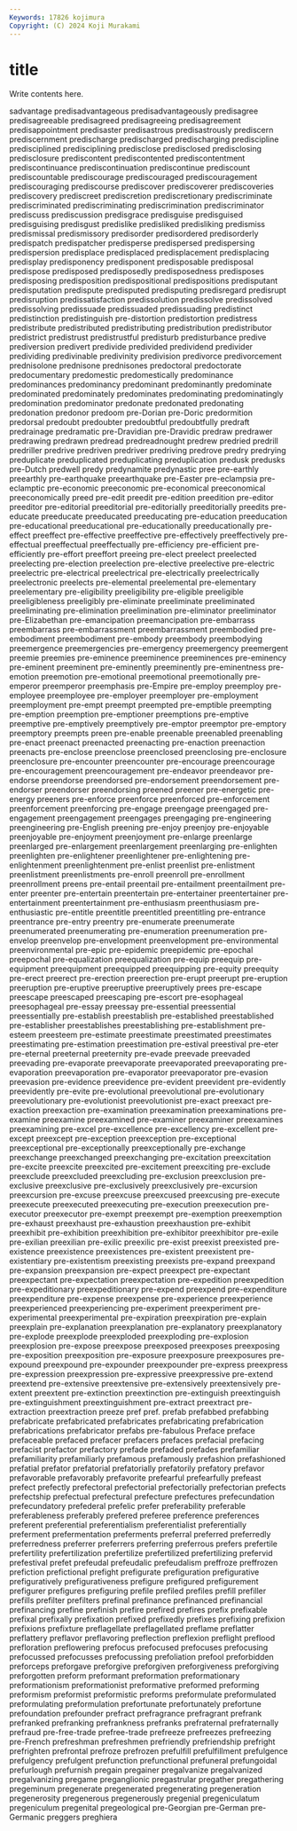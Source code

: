 ```yaml
---
Keywords: 17826 kojimura
Copyright: (C) 2024 Koji Murakami
---
```


# title

Write contents here.



sadvantage predisadvantageous predisadvantageously predisagree predisagreeable predisagreed predisagreeing predisagreement
predisappointment predisaster predisastrous predisastrously prediscern prediscernment predischarge predischarged predischarging prediscipline
predisciplined predisciplining predisclose predisclosed predisclosing predisclosure prediscontent prediscontented prediscontentment prediscontinuance
prediscontinuation prediscontinue prediscount prediscountable prediscourage prediscouraged prediscouragement prediscouraging prediscourse prediscover
prediscoverer prediscoveries prediscovery prediscreet prediscretion prediscretionary prediscriminate prediscriminated prediscriminating prediscrimination
prediscriminator prediscuss prediscussion predisgrace predisguise predisguised predisguising predisgust predislike predisliked
predisliking predismiss predismissal predismissory predisorder predisordered predisorderly predispatch predispatcher predisperse
predispersed predispersing predispersion predisplace predisplaced predisplacement predisplacing predisplay predisponency predisponent
predisposable predisposal predispose predisposed predisposedly predisposedness predisposes predisposing predisposition predispositional
predispositions predisputant predisputation predispute predisputed predisputing predisregard predisrupt predisruption predissatisfaction
predissolution predissolve predissolved predissolving predissuade predissuaded predissuading predistinct predistinction predistinguish
pre-distortion predistortion predistress predistribute predistributed predistributing predistribution predistributor predistrict predistrust
predistrustful predisturb predisturbance predive prediversion predivert predivide predivided predividend predivider
predividing predivinable predivinity predivision predivorce predivorcement prednisolone prednisone prednisones predoctoral
predoctorate predocumentary predomestic predomestically predominance predominances predominancy predominant predominantly predominate
predominated predominately predominates predominating predominatingly predomination predominator predonate predonated predonating
predonation predonor predoom pre-Dorian pre-Doric predormition predorsal predoubt predoubter predoubtful
predoubtfully predraft predrainage predramatic pre-Dravidian pre-Dravidic predraw predrawer predrawing predrawn
predread predreadnought predrew predried predrill predriller predrive predriven predriver predriving
predrove predry predrying preduplicate preduplicated preduplicating preduplication predusk predusks pre-Dutch
predwell predy predynamite predynastic pree pre-earthly preearthly pre-earthquake preearthquake pre-Easter
pre-eclampsia pre-eclamptic pre-economic preeconomic pre-economical preeconomical preeconomically preed pre-edit preedit
pre-edition preedition pre-editor preeditor pre-editorial preeditorial pre-editorially preeditorially preedits pre-educate
preeducate preeducated preeducating pre-education preeducation pre-educational preeducational pre-educationally preeducationally pre-effect
preeffect pre-effective preeffective pre-effectively preeffectively pre-effectual preeffectual preeffectually pre-efficiency pre-efficient
pre-efficiently pre-effort preeffort preeing pre-elect preelect preelected preelecting pre-election preelection
pre-elective preelective pre-electric preelectric pre-electrical preelectrical pre-electrically preelectrically preelectronic preelects
pre-elemental preelemental pre-elementary preelementary pre-eligibility preeligibility pre-eligible preeligible preeligibleness preeligibly
pre-eliminate preeliminate preeliminated preeliminating pre-elimination preelimination pre-eliminator preeliminator pre-Elizabethan pre-emancipation
preemancipation pre-embarrass preembarrass pre-embarrassment preembarrassment preembodied pre-embodiment preembodiment pre-embody preembody
preembodying preemergence preemergencies pre-emergency preemergency preemergent preemie preemies pre-eminence preeminence
preeminences pre-eminency pre-eminent preeminent pre-eminently preeminently pre-eminentness pre-emotion preemotion pre-emotional
preemotional preemotionally pre-emperor preemperor preemphasis pre-Empire pre-employ preemploy pre-employee preemployee
pre-employer preemployer pre-employment preemployment pre-empt preempt preempted pre-emptible preempting pre-emption
preemption pre-emptioner preemptions pre-emptive preemptive pre-emptively preemptively pre-emptor preemptor pre-emptory
preemptory preempts preen pre-enable preenable preenabled preenabling pre-enact preenact preenacted
preenacting pre-enaction preenaction preenacts pre-enclose preenclose preenclosed preenclosing pre-enclosure preenclosure
pre-encounter preencounter pre-encourage preencourage pre-encouragement preencouragement pre-endeavor preendeavor pre-endorse preendorse
preendorsed pre-endorsement preendorsement pre-endorser preendorser preendorsing preened preener pre-energetic pre-energy
preeners pre-enforce preenforce preenforced pre-enforcement preenforcement preenforcing pre-engage preengage preengaged
pre-engagement preengagement preengages preengaging pre-engineering preengineering pre-English preening pre-enjoy preenjoy
pre-enjoyable preenjoyable pre-enjoyment preenjoyment pre-enlarge preenlarge preenlarged pre-enlargement preenlargement preenlarging
pre-enlighten preenlighten pre-enlightener preenlightener pre-enlightening pre-enlightenment preenlightenment pre-enlist preenlist pre-enlistment
preenlistment preenlistments pre-enroll preenroll pre-enrollment preenrollment preens pre-entail preentail pre-entailment
preentailment pre-enter preenter pre-entertain preentertain pre-entertainer preentertainer pre-entertainment preentertainment pre-enthusiasm
preenthusiasm pre-enthusiastic pre-entitle preentitle preentitled preentitling pre-entrance preentrance pre-entry preentry
pre-enumerate preenumerate preenumerated preenumerating pre-enumeration preenumeration pre-envelop preenvelop pre-envelopment preenvelopment
pre-environmental preenvironmental pre-epic pre-epidemic preepidemic pre-epochal preepochal pre-equalization preequalization pre-equip
preequip pre-equipment preequipment preequipped preequipping pre-equity preequity pre-erect preerect pre-erection
preerection pre-erupt preerupt pre-eruption preeruption pre-eruptive preeruptive preeruptively prees pre-escape
preescape preescaped preescaping pre-escort pre-esophageal preesophageal pre-essay preessay pre-essential preessential
preessentially pre-establish preestablish pre-established preestablished pre-establisher preestablishes preestablishing pre-establishment pre-esteem
preesteem pre-estimate preestimate preestimated preestimates preestimating pre-estimation preestimation pre-estival preestival
pre-eter pre-eternal preeternal preeternity pre-evade preevade preevaded preevading pre-evaporate preevaporate
preevaporated preevaporating pre-evaporation preevaporation pre-evaporator preevaporator pre-evasion preevasion pre-evidence preevidence
pre-evident preevident pre-evidently preevidently pre-evite pre-evolutional preevolutional pre-evolutionary preevolutionary pre-evolutionist
preevolutionist pre-exact preexact pre-exaction preexaction pre-examination preexamination preexaminations pre-examine preexamine
preexamined pre-examiner preexaminer preexamines preexamining pre-excel pre-excellence pre-excellency pre-excellent pre-except
preexcept pre-exception preexception pre-exceptional preexceptional pre-exceptionally preexceptionally pre-exchange preexchange preexchanged
preexchanging pre-excitation preexcitation pre-excite preexcite preexcited pre-excitement preexciting pre-exclude preexclude
preexcluded preexcluding pre-exclusion preexclusion pre-exclusive preexclusive pre-exclusively preexclusively pre-excursion preexcursion
pre-excuse preexcuse preexcused preexcusing pre-execute preexecute preexecuted preexecuting pre-execution preexecution
pre-executor preexecutor pre-exempt preexempt pre-exemption preexemption pre-exhaust preexhaust pre-exhaustion preexhaustion
pre-exhibit preexhibit pre-exhibition preexhibition pre-exhibitor preexhibitor pre-exile pre-exilian preexilian pre-exilic
preexilic pre-exist preexist preexisted pre-existence preexistence preexistences pre-existent preexistent pre-existentiary
pre-existentism preexisting preexists pre-expand preexpand pre-expansion preexpansion pre-expect preexpect pre-expectant
preexpectant pre-expectation preexpectation pre-expedition preexpedition pre-expeditionary preexpeditionary pre-expend preexpend pre-expenditure
preexpenditure pre-expense preexpense pre-experience preexperience preexperienced preexperiencing pre-experiment preexperiment pre-experimental
preexperimental pre-expiration preexpiration pre-explain preexplain pre-explanation preexplanation pre-explanatory preexplanatory pre-explode
preexplode preexploded preexploding pre-explosion preexplosion pre-expose preexpose preexposed preexposes preexposing
pre-exposition preexposition pre-exposure preexposure preexposures pre-expound preexpound pre-expounder preexpounder pre-express
preexpress pre-expression preexpression pre-expressive preexpressive pre-extend preextend pre-extensive preextensive pre-extensively
preextensively pre-extent preextent pre-extinction preextinction pre-extinguish preextinguish pre-extinguishment preextinguishment pre-extract
preextract pre-extraction preextraction preeze pref pref. prefab prefabbed prefabbing prefabricate
prefabricated prefabricates prefabricating prefabrication prefabrications prefabricator prefabs pre-fabulous Preface preface
prefaceable prefaced prefacer prefacers prefaces prefacial prefacing prefacist prefactor prefactory
prefade prefaded prefades prefamiliar prefamiliarity prefamiliarly prefamous prefamously prefashion prefashioned
prefatial prefator prefatorial prefatorially prefatorily prefatory prefavor prefavorable prefavorably prefavorite
prefearful prefearfully prefeast prefect prefectly prefectoral prefectorial prefectorially prefectorian prefects
prefectship prefectual prefectural prefecture prefectures prefecundation prefecundatory prefederal prefelic prefer
preferability preferable preferableness preferably prefered preferee preference preferences preferent preferential
preferentialism preferentialist preferentially preferment prefermentation preferments preferral preferred preferredly preferredness
preferrer preferrers preferring preferrous prefers prefertile prefertility prefertilization prefertilize prefertilized
prefertilizing prefervid prefestival prefet prefeudal prefeudalic prefeudalism preffroze preffrozen prefiction
prefictional prefight prefigurate prefiguration prefigurative prefiguratively prefigurativeness prefigure prefigured prefigurement
prefigurer prefigures prefiguring prefile prefiled prefiles prefill prefiller prefills prefilter
prefilters prefinal prefinance prefinanced prefinancial prefinancing prefine prefinish prefire prefired
prefires prefix prefixable prefixal prefixally prefixation prefixed prefixedly prefixes prefixing
prefixion prefixions prefixture preflagellate preflagellated preflame preflatter preflattery preflavor preflavoring
preflection preflexion preflight preflood prefloration preflowering prefocus prefocused prefocuses prefocusing
prefocussed prefocusses prefocussing prefoliation prefool preforbidden preforceps preforgave preforgive preforgiven
preforgiveness preforgiving preforgotten preform preformant preformation preformationary preformationism preformationist preformative
preformed preforming preformism preformist preformistic preforms preformulate preformulated preformulating preformulation
prefortunate prefortunately prefortune prefoundation prefounder prefract prefragrance prefragrant prefrank prefranked
prefranking prefrankness prefranks prefraternal prefraternally prefraud pre-free-trade prefree-trade prefreeze prefreezes
prefreezing pre-French prefreshman prefreshmen prefriendly prefriendship prefright prefrighten prefrontal prefroze
prefrozen prefulfill prefulfillment prefulgence prefulgency prefulgent prefunction prefunctional prefuneral prefungoidal
prefurlough prefurnish pregain pregainer pregalvanize pregalvanized pregalvanizing pregame preganglionic pregastrular
pregather pregathering pregeminum pregenerate pregenerated pregenerating pregeneration pregenerosity pregenerous pregenerously
pregenial pregeniculatum pregeniculum pregenital pregeological pre-Georgian pre-German pre-Germanic preggers preghiera
